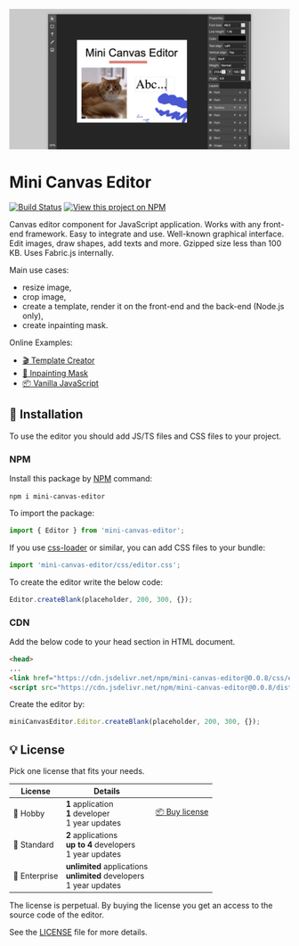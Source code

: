 ![Mini Canvas Editor](.github/cover.jpg)

# Mini Canvas Editor

[![Build Status](https://img.shields.io/endpoint.svg?url=https%3A%2F%2Factions-badge.atrox.dev%2Fb4rtaz%2Fmini-canvas-editor%2Fbadge%3Fref%3Dmain&style=flat-square)](https://actions-badge.atrox.dev/b4rtaz/mini-canvas-editor/goto?ref=main) [![View this project on NPM](https://img.shields.io/npm/v/mini-canvas-editor.svg?style=flat-square)](https://npmjs.org/package/mini-canvas-editor)

Canvas editor component for JavaScript application. Works with any front-end framework. Easy to integrate and use. Well-known graphical interface. Edit images, draw shapes, add texts and more. Gzipped size less than 100 KB. Uses Fabric.js internally.

Main use cases:

* resize image,
* crop image,
* create a template, render it on the front-end and the back-end (Node.js only),
* create inpainting mask.

Online Examples:

* [🎬 Template Creator](https://b4rtaz.github.io/mini-canvas-editor/webpack-app/public/template-creator.html)
* [🎨 Inpainting Mask](https://b4rtaz.github.io/mini-canvas-editor/webpack-app/public/inpainting-mask.html)
* [📦 Vanilla JavaScript](https://b4rtaz.github.io/mini-canvas-editor/webpack-app/public/vanilla-javascript.html)

## 🚀 Installation

To use the editor you should add JS/TS files and CSS files to your project.

### NPM

Install this package by [NPM](https://www.npmjs.com/) command:

`npm i mini-canvas-editor`

To import the package:

```ts
import { Editor } from 'mini-canvas-editor';
```

If you use [css-loader](https://webpack.js.org/loaders/css-loader/) or similar, you can add CSS files to your bundle:

```ts
import 'mini-canvas-editor/css/editor.css';
```

To create the editor write the below code:

```ts
Editor.createBlank(placeholder, 200, 300, {});
```

### CDN

Add the below code to your head section in HTML document.

```html
<head>
...
<link href="https://cdn.jsdelivr.net/npm/mini-canvas-editor@0.0.8/css/editor.css" rel="stylesheet">
<script src="https://cdn.jsdelivr.net/npm/mini-canvas-editor@0.0.8/dist/index.umd.js"></script>
```

Create the editor by:

```js
miniCanvasEditor.Editor.createBlank(placeholder, 200, 300, {});
```

## 💡 License

Pick one license that fits your needs.

| License          | Details |   |
| ---------------- | -       | - |
| 🍪 Hobby         | **1** application<br />**1** developer<br />1 year updates | [📦 Buy license](https://buy.stripe.com/14k8yq3p048L7fO4gj) |
| 🍰 Standard      | **2** applications<br />**up to 4** developers<br />1 year updates | |
| 🎂 Enterprise    | **unlimited** applications<br />**unlimited** developers<br />1 year updates | |

The license is perpetual. By buying the license you get an access to the source code of the editor.

See the [LICENSE](/LICENSE) file for more details.

